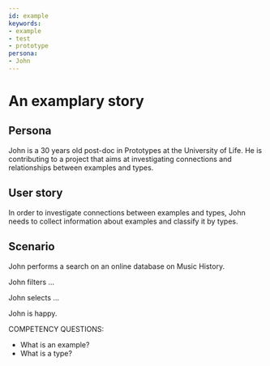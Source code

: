 ```yaml
---
id: example
keywords: 
- example
- test
- prototype
persona:
- John
---
```

# An examplary story

## Persona
John is a 30 years old post-doc in Prototypes at the University of Life. He is contributing to a project that aims at investigating connections and relationships between examples and types. 

## User story 
In order to investigate connections between examples and types, John needs to collect information about examples and classify it by types. 

## Scenario  

John performs a search on an online database on Music History. 

John filters ... 

John selects ...

John is happy.

COMPETENCY QUESTIONS: 

- What is an example?
- What is a type?
